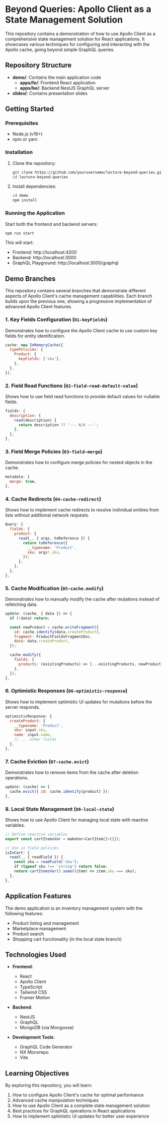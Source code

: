 # Beyond Queries: Apollo Client as a State Management Solution

This repository contains a demonstration of how to use Apollo Client as a comprehensive state management solution for React applications. It showcases various techniques for configuring and interacting with the Apollo cache, going beyond simple GraphQL queries.

## Repository Structure

- **demo/**: Contains the main application code
  - **apps/fe/**: Frontend React application
  - **apps/be/**: Backend NestJS GraphQL server
- **slidev/**: Contains presentation slides

## Getting Started

### Prerequisites

- Node.js (v16+)
- npm or yarn

### Installation

1. Clone the repository:

   ```bash
   git clone https://github.com/yourusername/lecture-beyond-queries.git
   cd lecture-beyond-queries
   ```

2. Install dependencies:
   ```bash
   cd demo
   npm install
   ```

### Running the Application

Start both the frontend and backend servers:

```bash
npm run start
```

This will start:

- Frontend: http://localhost:4200
- Backend: http://localhost:3000
- GraphQL Playground: http://localhost:3000/graphql

## Demo Branches

This repository contains several branches that demonstrate different aspects of Apollo Client's cache management capabilities. Each branch builds upon the previous one, showing a progressive implementation of advanced Apollo Client features.

### 1. Key Fields Configuration (`01-keyFields`)

Demonstrates how to configure the Apollo Client cache to use custom key fields for entity identification.

```javascript
cache: new InMemoryCache({
  typePolicies: {
    Product: {
      keyFields: ['sku'],
    },
  },
}),
```

### 2. Field Read Functions (`02-field-read-default-value`)

Shows how to use field read functions to provide default values for nullable fields.

```javascript
fields: {
  description: {
    read(description) {
      return description ?? '--- N/A ---';
    },
  },
},
```

### 3. Field Merge Policies (`03-field-merge`)

Demonstrates how to configure merge policies for nested objects in the cache.

```javascript
metadata: {
  merge: true,
},
```

### 4. Cache Redirects (`04-cache-redirect`)

Shows how to implement cache redirects to resolve individual entities from lists without additional network requests.

```javascript
Query: {
  fields: {
    product: {
      read(_, { args, toReference }) {
        return toReference({
          __typename: 'Product',
          sku: args!.sku,
        });
      },
    },
  },
},
```

### 5. Cache Modification (`05-cache.modify`)

Demonstrates how to manually modify the cache after mutations instead of refetching data.

```javascript
update: (cache, { data }) => {
  if (!data) return;

  const newProduct = cache.writeFragment({
    id: cache.identify(data.createProduct),
    fragment: ProductFieldsFragmentDoc,
    data: data.createProduct,
  });

  cache.modify({
    fields: {
      products: (existingProducts) => [...existingProducts, newProduct],
    },
  });
},
```

### 6. Optimistic Responses (`06-optimistic-response`)

Shows how to implement optimistic UI updates for mutations before the server responds.

```javascript
optimisticResponse: {
  createProduct: {
    __typename: 'Product',
    sku: input.sku,
    name: input.name,
    // ... other fields
  },
},
```

### 7. Cache Eviction (`07-cache.evict`)

Demonstrates how to remove items from the cache after deletion operations.

```javascript
update: (cache) => {
  cache.evict({ id: cache.identify(product) });
},
```

### 8. Local State Management (`08-local-state`)

Shows how to use Apollo Client for managing local state with reactive variables.

```javascript
// Define reactive variables
export const cartItemsVar = makeVar<CartItem[]>([]);

// Use in field policies
isInCart: {
  read(_, { readField }) {
    const sku = readField('sku');
    if (typeof sku !== 'string') return false;
    return cartItemsVar().some((item) => item.sku === sku);
  },
},
```

## Application Features

The demo application is an inventory management system with the following features:

- Product listing and management
- Marketplace management
- Product search
- Shopping cart functionality (in the local state branch)

## Technologies Used

- **Frontend**:

  - React
  - Apollo Client
  - TypeScript
  - Tailwind CSS
  - Framer Motion

- **Backend**:

  - NestJS
  - GraphQL
  - MongoDB (via Mongoose)

- **Development Tools**:
  - GraphQL Code Generator
  - NX Monorepo
  - Vite

## Learning Objectives

By exploring this repository, you will learn:

1. How to configure Apollo Client's cache for optimal performance
2. Advanced cache manipulation techniques
3. How to use Apollo Client as a complete state management solution
4. Best practices for GraphQL operations in React applications
5. How to implement optimistic UI updates for better user experience
